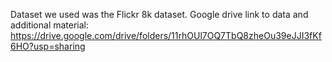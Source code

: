 Dataset we used was the Flickr 8k dataset. Google drive link to data and additional material: <https://drive.google.com/drive/folders/11rhOUl7OQ7TbQ8zheOu39eJJI3fKf6HO?usp=sharing>
